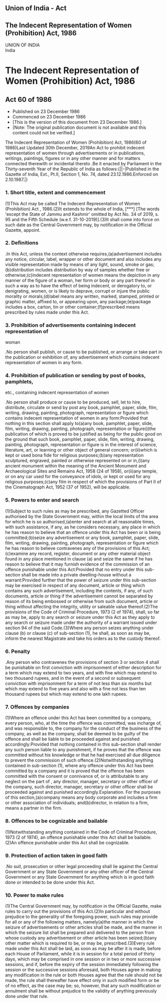 ## Union of India - Act

## The Indecent Representation of Women (Prohibition) Act, 1986

UNION OF INDIA  
India

# The Indecent Representation of Women (Prohibition) Act, 1986

## Act 60 of 1986

  * Published on 23 December 1986 
  * Commenced on 23 December 1986 
  * [This is the version of this document from 23 December 1986.] 
  * [Note: The original publication document is not available and this content could not be verified.] 

The Indecent Representation of Women (Prohibition) Act, 1986(60 of 1986)Last
Updated 30th December, 2019An Act to prohibit indecent representation of women
through advertisements or in publications, writings, paintings, figures or in
any other manner and for matters connected therewith or incidental thereto .Be
it enacted by Parliament in the Thirty-seventh Year of the Republic of India
as follows:{||-|Published in the Gazette of India, Ext., Pt.II, Section 1, No.
74, dated 23.12.1986.Enforced on 2.10.1987.|}

### 1. Short title, extent and commencement

(1)This Act may be called The Indecent Representation of Women (Prohibition)
Act , 1986.(2)It extends to the whole of India, [***] [The words 'except the
State of Jammu and Kashmir' omitted by Act No. 34 of 2019, s. 95 and the Fifth
Schedule (w.e.f. 31-10-2019)].(3)It shall come into force on such date as the
Central Government may, by notification in the Official Gazette, appoint.

### 2. Definitions

.In this Act, unless the context otherwise requires,(a)advertisement includes
any notice, circular, label, wrapper or other document and also includes any
visible representation made by means of any light, sound, smoke or
gas;(b)distribution includes distribution by way of samples whether free or
otherwise;(c)indecent representation of women means the depiction in any
manner of the figure of a woman, her form or body or any part thereof in such
a way as to have the effect of being indecent, or derogatory to, or
denigrating, women, or is likely to deprave, corrupt or injure the public
morality or morals;(d)label means any written, marked, stamped, printed or
graphic matter, affixed to, or appearing upon, any package;(e)package includes
a box, carton, tin or other container;(f)prescribed means prescribed by rules
made under this Act.

### 3. Prohibition of advertisements containing indecent representation of
woman

.No person shall publish, or cause to be published, or arrange or take part in
the publication or exhibition of, any advertisement which contains indecent
representation of women in any form.

### 4. Prohibition of publication or sending by post of books, pamphlets,
etc., containing indecent representation of women

.No person shall produce or cause to be produced, sell, let to hire,
distribute, circulate or send by post any book, pamphlet, paper, slide, film,
writing, drawing, painting, photograph, representation or figure which
contains indecent representation of women in any form:Provided that nothing in
this section shall apply to(a)any book, pamphlet, paper, slide, film, writing,
drawing, painting, photograph, representation or figure(i)the publication of
which is proved to be justified as being for the public good on the ground
that such book, pamphlet, paper, slide, film, writing, drawing, painting,
photograph, representation or figure is in the interest of science,
literature, art, or learning or other object of general concern; or(ii)which
is kept or used bona fide for religious purposes;(b)any representation
sculptured, engraved, painted or otherwise represented on or in,(i)any ancient
monument within the meaning of the Ancient Monument and Archaeological Sites
and Remains Act, 1958 (24 of 1958), or(ii)any temple, or on any car used for
the conveyance of idols, or kept or used for any religious purposes;(c)any
film in respect of which the provisions of Part II of the Cinematograph Act,
1952 (37 of 1952), will be applicable.

### 5. Powers to enter and search

(1)Subject to such rules as may be prescribed, any Gazetted Officer authorised
by the State Government may, within the local limits of the area for which he
is so authorised,(a)enter and search at all reasonable times, with such
assistance, if any, as he considers necessary, any place in which he has
reason to believe that an offence under this Act has been or is being
committed;(b)seize any advertisement or any book, pamphlet, paper, slide,
film, writing, drawing, painting, photograph, representation or figure which
he has reason to believe contravenes any of the provisions of this
Act;(c)examine any record, register, document or any other material object
found in any place mentioned in clause (a) and seize the same if he has reason
to believe that it may furnish evidence of the commission of an offence
punishable under this Act:Provided that no entry under this sub-section shall
be made into a private dwelling-house without a warrant:Provided further that
the power of seizure under this sub-section may be exercised in respect of any
document, article or thing which contains any such advertisement, including
the contents, if any, of such documents, article or thing if the advertisement
cannot be separated by reason of its being embossed or otherwise from such
document, article or thing without affecting the integrity, utility or
saleable value thereof.(2)The provisions of the Code of Criminal Procedure,
1973 (2 of 1974), shall, so far as may be, apply to any search or seizure
under this Act as they apply to any search or seizure made under the authority
of a warrant issued under section 94 of the said Code.(3)Where any person
seizes anything under clause (b) or clause (c) of sub-section (1), he shall,
as soon as may be, inform the nearest Magistrate and take his orders as to the
custody thereof.

### 6. Penalty

.Any person who contravenes the provisions of section 3 or section 4 shall be
punishable on first conviction with imprisonment of either description for a
term which may extend to two years, and with fine which may extend to two
thousand rupees, and in the event of a second or subsequent conviction with
imprisonment for a term of not less than six months but which may extend to
five years and also with a fine not less than ten thousand rupees but which
may extend to one lakh rupees.

### 7. Offences by companies

(1)Where an offence under this Act has been committed by a company, every
person, who, at the time the offence was committed, was incharge of, and was
responsible to, the company for the conduct of the business of the company, as
well as the company, shall be deemed to be guilty of the offence and shall be
liable to be proceeded against and punished accordingly:Provided that nothing
contained in this sub-section shall render any such person liable to any
punishment, if he proves that the offence was committed without his knowledge
or that he had exercised all due diligence to prevent the commission of such
offence.(2)Notwithstanding anything contained in sub-section (1), where any
offence under this Act has been committed by a company and it is proved that
the offence has been committed with the consent or connivance of, or is
attributable to any neglect on the part of , any director, manager, secretary
or other officer of the company, such director, manager, secretary or other
officer shall be proceeded against and punished accordingly.Explanation. For
the purposes of this section,(a)company means any body corporate and includes
a firm or other association of individuals; and(b)director, in relation to a
firm, means a partner in the firm.

### 8. Offences to be cognizable and bailable

(1)Notwithstanding anything contained in the Code of Criminal Procedure, 1973
(2 of 1974), an offence punishable under this Act shall be bailable.(2)An
offence punishable under this Act shall be cognizable.

### 9. Protection of action taken in good faith

.No suit, prosecution or other legal proceeding shall lie against the Central
Government or any State Government or any other officer of the Central
Government or any State Government for anything which is in good faith done or
intended to be done under this Act.

### 10. Power to make rules

(1)The Central Government may, by notification in the Official Gazette, make
rules to carry out the provisions of this Act.(2)In particular and without
prejudice to the generality of the foregoing power, such rules may provide for
all or any of the following matters, namely(a)the manner in which the seizure
of advertisements or other articles shall be made, and the manner in which the
seizure list shall be prepared and delivered to the person from whose custody
any advertisement or other article has been seized;(b)any other matter which
is required to be, or may be, prescribed.(3)Every rule made under this Act
shall be laid, as soon as may be after it is made, before each House of
Parliament, while it is in session for a total period of thirty days, which
may be comprised in one session or in two or more successive sessions, and if,
before the expiry of the session immediately following the session or the
successive sessions aforesaid, both Houses agree in making any modification in
the rule or both Houses agree that the rule should not be made, the rule shall
thereafter have effect only in such modified form or be of no effect, as the
case may be; so, however, that any such modification or annulment shall be
without prejudice to the validity of anything previously done under that rule.

